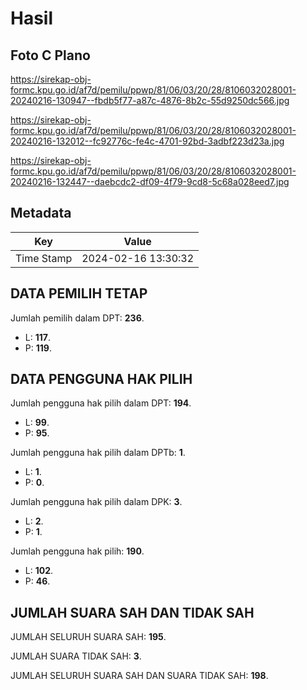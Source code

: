 # Hasil

## Foto C Plano

https://sirekap-obj-formc.kpu.go.id/af7d/pemilu/ppwp/81/06/03/20/28/8106032028001-20240216-130947--fbdb5f77-a87c-4876-8b2c-55d9250dc566.jpg

https://sirekap-obj-formc.kpu.go.id/af7d/pemilu/ppwp/81/06/03/20/28/8106032028001-20240216-132012--fc92776c-fe4c-4701-92bd-3adbf223d23a.jpg

https://sirekap-obj-formc.kpu.go.id/af7d/pemilu/ppwp/81/06/03/20/28/8106032028001-20240216-132447--daebcdc2-df09-4f79-9cd8-5c68a028eed7.jpg


## Metadata

| Key        | Value               |
| ---------- | ------------------- |
| Time Stamp | 2024-02-16 13:30:32 |


## DATA PEMILIH TETAP

Jumlah pemilih dalam DPT: **236**.
 * L: **117**.
 * P: **119**.

## DATA PENGGUNA HAK PILIH

Jumlah pengguna hak pilih dalam DPT: **194**.
 * L: **99**.
 * P: **95**.

Jumlah pengguna hak pilih dalam DPTb: **1**.
 * L: **1**.
 * P: **0**.

Jumlah pengguna hak pilih dalam DPK: **3**.
 * L: **2**.
 * P: **1**.

Jumlah pengguna hak pilih: **190**.
 * L: **102**.
 * P: **46**.

## JUMLAH SUARA SAH DAN TIDAK SAH

JUMLAH SELURUH SUARA SAH: **195**.

JUMLAH SUARA TIDAK SAH: **3**.

JUMLAH SELURUH SUARA SAH DAN SUARA TIDAK SAH: **198**.


